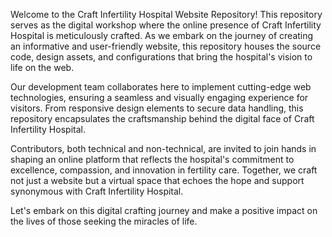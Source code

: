 Welcome to the Craft Infertility Hospital Website Repository! This repository serves as the digital workshop where the online presence of Craft Infertility Hospital is meticulously crafted.
As we embark on the journey of creating an informative and user-friendly website, this repository houses the source code, design assets, and configurations that bring the hospital's vision to life on the web.

Our development team collaborates here to implement cutting-edge web technologies, ensuring a seamless and visually engaging experience for visitors. From responsive design elements to secure data handling,
this repository encapsulates the craftsmanship behind the digital face of Craft Infertility Hospital.

Contributors, both technical and non-technical, are invited to join hands in shaping an online platform that reflects the hospital's commitment to excellence, compassion, and innovation in fertility care. 
Together, we craft not just a website but a virtual space that echoes the hope and support synonymous with Craft Infertility Hospital.

Let's embark on this digital crafting journey and make a positive impact on the lives of those seeking the miracles of life.
